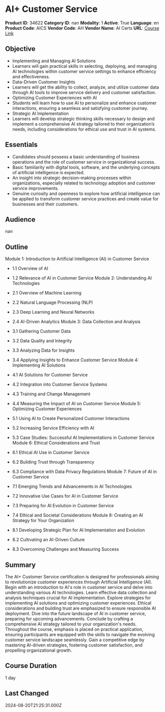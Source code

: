 # AI+ Customer Service

**Product ID**: 34622
**Category ID**: nan
**Modality**: 1
**Active**: True
**Language**: en
**Product Code**: AICS
**Vendor Code**: AH
**Vendor Name**: AI Certs
**URL**: [Course Link](https://www.fastlaneus.com/course/ah-aics)

## Objective
- Implementing and Managing AI Solutions
- Learners will gain practical skills in selecting, deploying, and managing AI technologies within customer service settings to enhance efficiency and effectiveness.
- Data-Driven Customer Insights
- Learners will get the ability to collect, analyze, and utilize customer data through AI tools to improve service delivery and customer satisfaction.
- Optimizing Customer Experiences with AI
- Students will learn how to use AI to personalize and enhance customer interactions, ensuring a seamless and satisfying customer journey.
- Strategic AI Implementation
- Learners will develop strategic thinking skills necessary to design and implement a comprehensive AI strategy tailored to their organization’s needs, including considerations for ethical use and trust in AI systems.

## Essentials
- Candidates should possess a basic understanding of business operations and the role of customer service in organizational success.
- Basic familiarity with digital tools, software, and the underlying concepts of artificial intelligence is expected.
- An insight into strategic decision-making processes within organizations, especially related to technology adoption and customer service improvements.
- Genuine curiosity and openness to explore how artificial intelligence can be applied to transform customer service practices and create value for businesses and their customers.

## Audience
nan

## Outline
Module 1: Introduction to Artificial Intelligence (AI) in Customer Service


- 1.1 Overview of AI
- 1.2 Relevance of AI in Customer Service
Module 2: Understanding AI Technologies


- 2.1 Overview of Machine Learning
- 2.2 Natural Language Processing (NLP)
- 2.3 Deep Learning and Neural Networks
- 2.4 AI-Driven Analytics
Module 3: Data Collection and Analysis


- 3.1 Gathering Customer Data
- 3.2 Data Quality and Integrity
- 3.3 Analyzing Data for Insights
- 3.4 Applying Insights to Enhance Customer Service
Module 4: Implementing AI Solutions


- 4.1 AI Solutions for Customer Service
- 4.2 Integration into Customer Service Systems
- 4.3 Training and Change Management
- 4.4 Measuring the Impact of AI on Customer Service
Module 5: Optimizing Customer Experiences


- 5.1 Using AI to Create Personalized Customer Interactions
- 5.2 Increasing Service Efficiency with AI
- 5.3 Case Studies: Successful AI Implementations in Customer Service
Module 6: Ethical Considerations and Trust


- 6.1 Ethical AI Use in Customer Service
- 6.2 Building Trust through Transparency
- 6.3 Compliance with Data Privacy Regulations
Module 7: Future of AI in Customer Service


- 7.1 Emerging Trends and Advancements in AI Technologies
- 7.2 Innovative Use Cases for AI in Customer Service
- 7.3 Preparing for AI Evolution in Customer Service
- 7.4 Ethical and Societal Considerations
Module 8: Creating an AI Strategy for Your Organization


- 8.1 Developing Strategic Plan for AI Implementation and Evolution
- 8.2 Cultivating an AI-Driven Culture
- 8.3 Overcoming Challenges and Measuring Success

## Summary
The AI+ Customer Service certification is designed for professionals aiming to revolutionize customer experiences through Artificial Intelligence (AI). Begin with an introduction to AI's role in customer service and delve into understanding various AI technologies. Learn effective data collection and analysis techniques crucial for AI implementation. Explore strategies for implementing AI solutions and optimizing customer experiences. Ethical considerations and building trust are emphasized to ensure responsible AI deployment. Dive into the future landscape of AI in customer service, preparing for upcoming advancements. Conclude by crafting a comprehensive AI strategy tailored to your organization's needs. Throughout the course, emphasis is placed on practical application, ensuring participants are equipped with the skills to navigate the evolving customer service landscape seamlessly. Gain a competitive edge by mastering AI-driven strategies, fostering customer satisfaction, and propelling organizational growth.

## Course Duration
1 day

## Last Changed
2024-08-20T21:25:31.000Z
